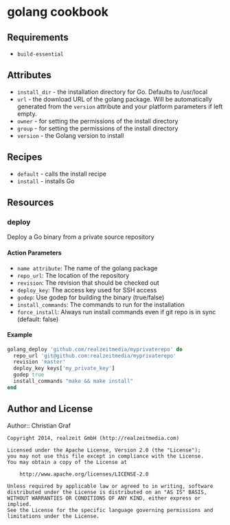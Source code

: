 # golang cookbook

## Requirements

* `build-essential`

## Attributes

* `install_dir` - the installation directory for Go. Defaults to
  /usr/local
* `url` - the download URL of the golang package. Will be automatically
  generated from the `version` attribute and your platform parameters if
left empty.
* `owner` - for setting the permissions of the install directory
* `group` - for setting the permissions of the install directory
* `version` - the Golang version to install

## Recipes

* `default` - calls the install recipe
* `install` - installs Go

## Resources

### deploy

Deploy a Go binary from a private source repository

#### Action Parameters

* `name attribute`: The name of the golang package
* `repo_url`: The location of the repository
* `revision`: The revision that should be checked out
* `deploy_key`: The access key used for SSH access
* `godep`: Use godep for building the binary (true/false)
* `install_commands`: The commands to run for the installation
* `force_install`: Always run install commands even if git repo is in
  sync (default: false)

#### Example

```ruby
golang_deploy 'github.com/realzeitmedia/myprivaterepo' do
  repo_url 'git@github.com:realzeitmedia/myprivaterepo'
  revision 'master'
  deploy_key keys['my_private_key']
  godep true
  install_commands "make && make install"
end
```

## Author and License

Author:: Christian Graf

```text
Copyright 2014, realzeit GmbH (http://realzeitmedia.com)

Licensed under the Apache License, Version 2.0 (the "License");
you may not use this file except in compliance with the License.
You may obtain a copy of the License at

    http://www.apache.org/licenses/LICENSE-2.0

Unless required by applicable law or agreed to in writing, software
distributed under the License is distributed on an "AS IS" BASIS,
WITHOUT WARRANTIES OR CONDITIONS OF ANY KIND, either express or implied.
See the License for the specific language governing permissions and
limitations under the License.
```
